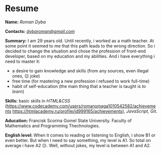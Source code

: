 # Resume

**Name:** *Roman Dyba*

**Contacts:** *dybaroman@gmail.com*


**Summary:** I am 29 years old. Until recently, i worked as a math teacher. At some point it seemed to me that this path leads to the wrong direction. So i decided to change the situation and chose the profession of front-end developer, based on my education and my abilities. And i have everything i need to master it:   
* a desire to gain knowledge and skills (from any sources, even illegal ones, :wink: joke)
* free time (for mastering a new profession i refused to work full-time)
* habit of self-education (the main thing that a teacher is taught  is  *to learn*)


**Skills:** basic skills in *HTML&CSS* (https://www.codecademy.com/users/romansmaga1010542582/achievements     https://htmlacademy.ru/profile/id999165/achievements)*, JavaScript, Git*. 


**Aducation:** Francisk Scorina Gomel State University. Faculty of Mathematics and Programming Thechnologies.


**English level:** When it comes to reading or listening to English, i show B1 or even better. But when I need to say something, my level is A1. So total on average i have A2 :confused:. Well, without jokes, my level is between A1 and A2.